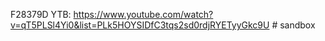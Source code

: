 F28379D
YTB: https://www.youtube.com/watch?v=qT5PLSl4Yi0&list=PLk5HOYSIDfC3tqs2sd0rdjRYETyyGkc9U
#   s a n d b o x  
 